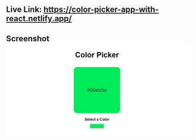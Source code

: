 ## Live Link: https://color-picker-app-with-react.netlify.app/

## Screenshot <img src="./src/assets/color-picker.png"/>